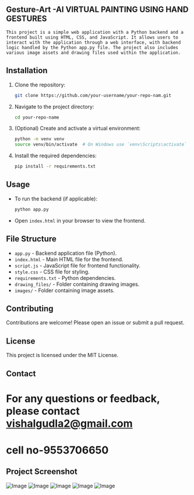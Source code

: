 ##  Gesture-Art -AI VIRTUAL PAINTING USING HAND GESTURES

 ```This project is a simple web application with a Python backend and a frontend built using HTML, CSS, and JavaScript. It allows users to interact with the application through a web interface, with backend logic handled by the Python app.py file. The project also includes various image assets and drawing files used within the application. ```


## Installation

1. Clone the repository:
   ```bash
   git clone https://github.com/your-username/your-repo-nam.git
   ```
2. Navigate to the project directory:
   ```bash
   cd your-repo-name
   ```
3. (Optional) Create and activate a virtual environment:
   ```bash
   python -m venv venv
   source venv/bin/activate  # On Windows use `venv\Scripts\activate`
   ```
4. Install the required dependencies:
   ```bash
   pip install -r requirements.txt
   ```

## Usage

- To run the backend (if applicable):
  ```bash
  python app.py
  ```
- Open `index.html` in your browser to view the frontend.

## File Structure

- `app.py` - Backend application file (Python).
- `index.html` - Main HTML file for the frontend.
- `script.js` - JavaScript file for frontend functionality.
- `style.css` - CSS file for styling.
- `requirements.txt` - Python dependencies.
- `drawing_files/` - Folder containing drawing images.
- `images/` - Folder containing image assets.

## Contributing

Contributions are welcome! Please open an issue or submit a pull request.

## License

This project is licensed under the MIT License.

## Contact

# For any questions or feedback, please contact   vishalgudla2@gmail.com
 # cell no-9553706650



## Project Screenshot

![Image](https://github.com/user-attachments/assets/be12ed66-8536-4383-b015-6c7021fb2446)
![Image](https://github.com/user-attachments/assets/1415ccc5-d54a-4bea-8a35-799bbeef68da)
![Image](https://github.com/user-attachments/assets/ce65f3e6-5042-4f1d-b800-b2671745092e)
![Image](https://github.com/user-attachments/assets/c8d29360-efdb-4d6b-ba60-146bc22a7f8a)
![Image](https://github.com/user-attachments/assets/11fb9844-72bf-4863-ace5-a6f42a7ffa8d)
